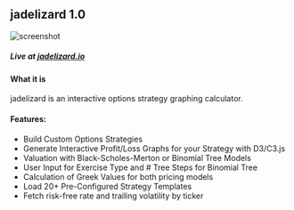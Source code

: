 ## jadelizard 1.0
![screenshot](https://github.com/bburns223/jadelizard/blob/master/screenshots/Screen%20Shot%202016-05-30%20at%2011.56.25%20PM.png)
##### Live at **[jadelizard.io](http://jadelizard.io)**

#### What it is
jadelizard is an interactive options strategy graphing calculator.

#### Features: 
* Build Custom Options Strategies
* Generate Interactive Profit/Loss Graphs for your Strategy with D3/C3.js
* Valuation with Black-Scholes-Merton or Binomial Tree Models 
* User Input for Exercise Type and # Tree Steps for Binomial Tree
* Calculation of Greek Values for both pricing models
* Load 20+ Pre-Configured Strategy Templates
* Fetch risk-free rate and trailing volatility by ticker 



